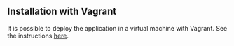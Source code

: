 Installation with Vagrant
-------------------------

It is possible to deploy the application in a virtual machine with Vagrant.
See the instructions [here](../vagrant/README.rst).
